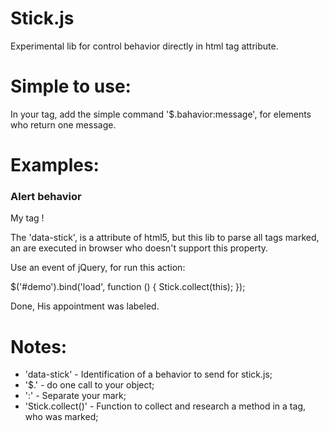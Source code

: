 Stick.js
========

 Experimental lib for control behavior directly in html tag attribute.
 
Simple to use:
===============

In your tag, add the simple command '$.bahavior:message', for elements who return one
message.

Examples:
=========

### Alert behavior

<p id='demo' data-stick='$.alert: My personal message !'> My tag ! </p>

The 'data-stick', is a attribute of html5, but this lib to parse all tags marked, 
an are executed in browser who doesn't support this property.

Use an event of jQuery, for run this action:

$('#demo').bind('load', function () {
	Stick.collect(this);
});

Done, His appointment was labeled.

Notes:
======

*	'data-stick' - Identification of a behavior to send for stick.js;
*	'$.' - do one call to your object;
*	':' - Separate your mark;
*	'Stick.collect()' - Function to collect and research a method in a tag, who was marked;

	
	
	
	